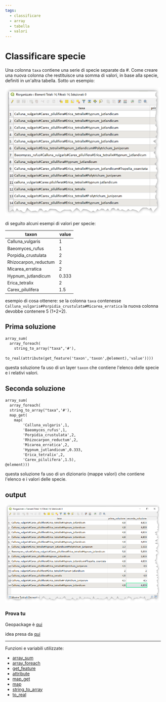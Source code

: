 ```yaml
---
tags:
  - classificare
  - array
  - tabella
  - valori
---
```


# Classificare specie

Una colonna `taxa` contiene una serie di specie separate da #. Come creare una nuova colonna che restituisce una somma di valori, in base alla specie, definiti in un'altra tabella. Sotto un esempio:

[![](../img/esempi/classificazione_specie/img_01.png)](../img/esempi/classificazione_specie/img_01.png)

di seguito alcuni esempi di valori per specie:

taxon                | value
---------------------|------
Calluna_vulgaris     | 1
Baeomyces_rufus      | 1
Porpidia_crustulata  | 2
Rhizocarpon_reductum | 2
Micarea_erratica     | 2
Hypnum_jutlandicum   | 0.333
Erica_tetralix       | 2
Carex_pilulifera     | 1.5

esempio di cosa ottenere: se la colonna `taxa` contenesse `Calluna_vulgaris#Porpidia_crustulata#Micarea_erratica`
la nuova colonna devobbe contenere 5 (1+2+2).

## Prima soluzione

```
array_sum(
  array_foreach(
    string_to_array("taxa",'#'),
    to_real(attribute(get_feature('taxon','taxon',@element),'value'))))
```

questa soluzione fa uso di un layer `taxon` che contiene l'elenco delle specie e i relativi valori.

## Seconda soluzione

```
array_sum(
  array_foreach(
  string_to_array("taxa",'#'),
  map_get(
    map(
        'Calluna_vulgaris',1,
        'Baeomyces_rufus',1,
        'Porpidia_crustulata',2,
        'Rhizocarpon_reductum',2,
        'Micarea_erratica',2,
        'Hypnum_jutlandicum',0.333,
        'Erica_tetralix',2,
        'Carex_pilulifera',1.5),
@element)))
```

questa soluzione fa uso di un dizionario (mappe valori) che contiene l'elenco e i valori delle specie.

## output

[![](../img/esempi/classificazione_specie/img_02.png)](../img/esempi/classificazione_specie/img_02.png)

### Prova tu

Geopackage è [qui](../prova_tu/taxon.gpkg)

idea presa da [qui](https://gis.stackexchange.com/questions/341246/use-field-calculator-qgis-if-value-in-one-column-then-value-in-new-column)

---

Funzioni e variabili utilizzate:

* [array_sum](../gr_funzioni/array/array_unico.md#array_sum)
* [array_foreach](../gr_funzioni/array/array_unico.md#array_foreach)
* [get_feature](../gr_funzioni/record_e_attributi/record_e_attributi_unico/#get_feature)
* [attribute](../gr_funzioni/record_e_attributi/record_e_attributi_unico.md#attribute)
* [map_get](../gr_funzioni/maps/maps_unico.md#map_get)
* [map](../gr_funzioni/maps/maps_unico.md#map)
* [string_to_array](../gr_funzioni/array/array_unico.md#string_to_array)
* [to_real](../gr_funzioni/conversioni/conversioni_unico/#to_real)
